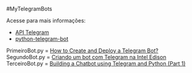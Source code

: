 #MyTelegramBots  

Acesse para mais informações:  

* [API Telegram](https://core.telegram.org/)
* [python-telegram-bot](https://github.com/python-telegram-bot/python-telegram-bot) 

PrimeiroBot.py = [How to Create and Deploy a Telegram Bot?](http://djangostars.com/blog/how-to-create-and-deploy-a-telegram-bot/)  
SegundoBot.py = [Criando um bot com Telegram na Intel Edison](https://www.embarcados.com.br/bot-com-telegram-na-intel-edison/)  
TerceiroBot.py = [Building a Chatbot using Telegram and Python (Part 1)](https://www.codementor.io/garethdwyer/building-a-telegram-bot-using-python-part-1-goi5fncay)
